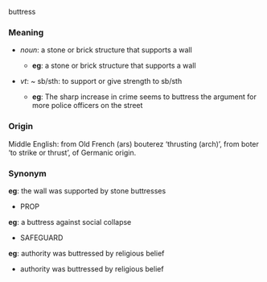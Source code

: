 buttress
### Meaning
+ _noun_: a stone or brick structure that supports a wall
	+ __eg__: a stone or brick structure that supports a wall

+ _vt_: ~ sb/sth: to support or give strength to sb/sth
	+ __eg__: The sharp increase in crime seems to buttress the argument for more police officers on the street
### Origin

Middle English: from Old French (ars) bouterez ‘thrusting (arch)’, from boter ‘to strike or thrust’, of Germanic origin.

### Synonym

__eg__: the wall was supported by stone buttresses

+ PROP

__eg__: a buttress against social collapse

+ SAFEGUARD

__eg__: authority was buttressed by religious belief

+ authority was buttressed by religious belief


